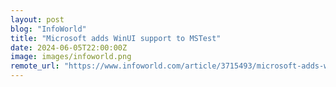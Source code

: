 ```yaml
---
layout: post
blog: "InfoWorld"
title: "Microsoft adds WinUI support to MSTest"
date: 2024-06-05T22:00:00Z
image: images/infoworld.png
remote_url: "https://www.infoworld.com/article/3715493/microsoft-adds-winui-support-to-mstest.html#tk.rss_applicationdevelopment"
---
```

